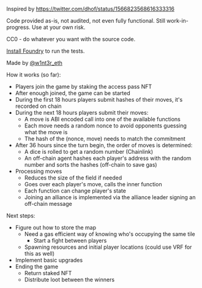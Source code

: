 Inspired by https://twitter.com/dhof/status/1566823568616333316

Code provided as-is, not audited, not even fully functional. Still work-in-progress. Use at your own risk.

CC0 - do whatever you want with the source code.

[Install Foundry](https://book.getfoundry.sh/getting-started/installation) to run the tests.

Made by [@w1nt3r_eth](https://twitter.com/w1nt3r_eth)

How it works (so far):

- Players join the game by staking the access pass NFT
- After enough joined, the game can be started
- During the first 18 hours players submit hashes of their moves, it's recorded on chain
- During the next 18 hours players submit their moves:
  - A move is ABI encoded call into one of the available functions
  - Each move needs a random nonce to avoid opponents guessing what the move is
  - The hash of the (nonce, move) needs to match the commitment
- After 36 hours since the turn begin, the order of moves is determined:
  - A dice is rolled to get a random number (Chainlink)
  - An off-chain agent hashes each player's address with the random number and sorts the hashes (off-chain to save gas)
- Processing moves
  - Reduces the size of the field if needed
  - Goes over each player's move, calls the inner function
  - Each function can change player's state
  - Joining an alliance is implemented via the alliance leader signing an off-chain message

Next steps:

- Figure out how to store the map
  - Need a gas efficient way of knowing who's occupying the same tile
    - Start a fight between players
  - Spawning resources and initial player locations (could use VRF for this as well)
- Implement basic upgrades
- Ending the game
  - Return staked NFT
  - Distribute loot between the winners
